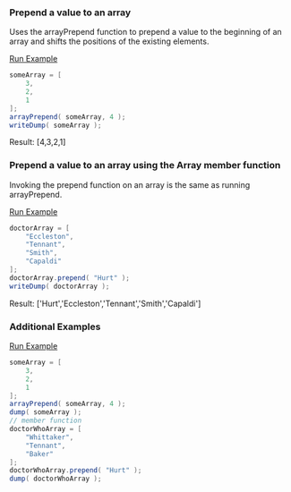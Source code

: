 ### Prepend a value to an array

Uses the arrayPrepend function to prepend a value to the beginning of an array and shifts the positions of the existing elements.

<a href="https://try.boxlang.io/?code=eJwrzs9NdSwqSqxUsFWIVuDiNNbh4jQCYkOuWGuuRJBEQFFqQWpeioZCMUypjoKJgqY1V3lRZkmqS2luAZIUSBwA6XgYvw%3D%3D" target="_blank">Run Example</a>

```java
someArray = [ 
	3,
	2,
	1
];
arrayPrepend( someArray, 4 );
writeDump( someArray );

```

Result: [4,3,2,1]

### Prepend a value to an array using the Array member function

 Invoking the prepend function on an array is the same as running arrayPrepend.

<a href="https://try.boxlang.io/?code=eJxLyU8uyS9yLCpKrFSwVYhW4OJUck1OzkktLsnPU9IB8kJS8%2FIS80rA7ODczJIMMMs5sSAxJyVTiSvWmisFYYReQVFqQWpeioaCkkdpUYmSgqY1V3lRZkmqS2lugYYCkkqQDABQTSa%2B" target="_blank">Run Example</a>

```java
doctorArray = [ 
	"Eccleston",
	"Tennant",
	"Smith",
	"Capaldi"
];
doctorArray.prepend( "Hurt" );
writeDump( doctorArray );

```

Result: ['Hurt','Eccleston','Tennant','Smith','Capaldi']

### Additional Examples

<a href="https://try.boxlang.io/?code=eJwrzs9NdSwqSqxUsFWIVuDiNNbh4jQCYkOuWGuuRJBEQFFqQWpeioZCMUypjoKJgqY1V0ppbgGSKEhIX18hNzU3KbVIIa00L7kkMz%2BPKyU%2FuSS%2FKDwjH24LF6dSeEZmSUlidmqREtAqpZDUvLzEvBIw2wksCrIcVaNeAcwZSh6lRSVKCAegWQAUBwDY4UIY" target="_blank">Run Example</a>

```java
someArray = [ 
	3,
	2,
	1
];
arrayPrepend( someArray, 4 );
dump( someArray );
// member function
doctorWhoArray = [
	"Whittaker",
	"Tennant",
	"Baker"
];
doctorWhoArray.prepend( "Hurt" );
dump( doctorWhoArray );

```


